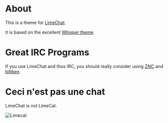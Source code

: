 # About

This is a theme for [LimeChat](https://github.com/psychs/limechat).

It is based on the excellent [Whisper theme](https://github.com/jezdez/limechat-whisper).

# Great IRC Programs

If you use LimeChat and thus IRC, you should really consider using [ZNC](https://github.com/znc/znc) and [bitlbee](http://bitlbee.org/main.php/news.r.html).

# Ceci n'est pas une chat

LimeChat is not LimeCat.

![Limecat](http://www.cs.brown.edu/orgs/artemis/2011/catsoftheworld/lime-cat.jpg)

